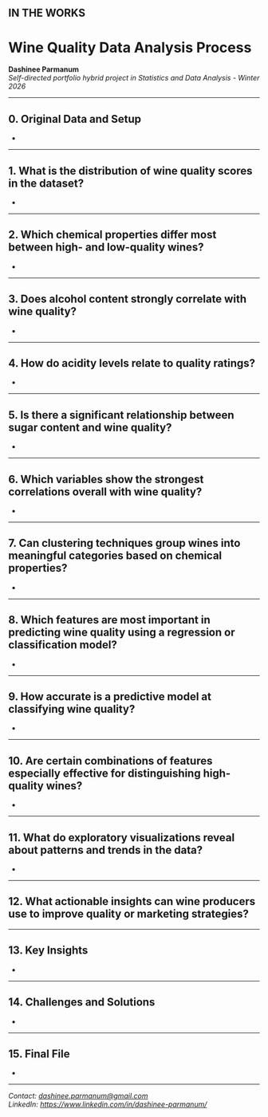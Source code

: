 ## IN THE WORKS

# Wine Quality Data Analysis Process

**Dashinee Parmanum**  
*Self-directed portfolio hybrid project in Statistics and Data Analysis - Winter 2026*

---
## 0. Original Data and Setup
- 

---
## 1. What is the distribution of wine quality scores in the dataset?
- 

---
## 2. Which chemical properties differ most between high- and low-quality wines?
- 

---
## 3. Does alcohol content strongly correlate with wine quality?
- 

---
## 4. How do acidity levels relate to quality ratings?
- 

---
## 5. Is there a significant relationship between sugar content and wine quality?
- 

---
## 6. Which variables show the strongest correlations overall with wine quality?
- 

---
## 7. Can clustering techniques group wines into meaningful categories based on chemical properties?
- 

---
## 8. Which features are most important in predicting wine quality using a regression or classification model?
- 

---
## 9. How accurate is a predictive model at classifying wine quality?
- 

---
## 10. Are certain combinations of features especially effective for distinguishing high-quality wines?
- 

---
## 11. What do exploratory visualizations reveal about patterns and trends in the data?
- 

---
## 12. What actionable insights can wine producers use to improve quality or marketing strategies?

---
## 13. Key Insights
- 

---
## 14. Challenges and Solutions
- 

---
## 15. Final File
- 

---
*Contact: dashinee.parmanum@gmail.com*  
*LinkedIn: https://www.linkedin.com/in/dashinee-parmanum/*